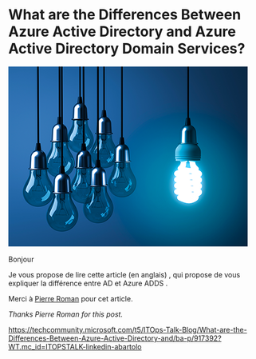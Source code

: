 # What are the Differences Between Azure Active Directory and Azure Active Directory Domain Services?

![](https://github.com/Sdeloison/Univers-Azure/blob/main/assets/2019/10/difference.png?w=480)

Bonjour

Je vous propose de lire cette article (en anglais) , qui propose de vous expliquer la différence entre AD et Azure ADDS .

Merci à [Pierre Roman](https://techcommunity.microsoft.com/t5/ITOps-Talk-Blog/What-are-the-Differences-Between-Azure-Active-Directory-and/ba-p/917392?WT.mc_id=ITOPSTALK-linkedin-abartolo) pour cet article.

_Thanks Pierre Roman for this post._

https://techcommunity.microsoft.com/t5/ITOps-Talk-Blog/What-are-the-Differences-Between-Azure-Active-Directory-and/ba-p/917392?WT.mc_id=ITOPSTALK-linkedin-abartolo

